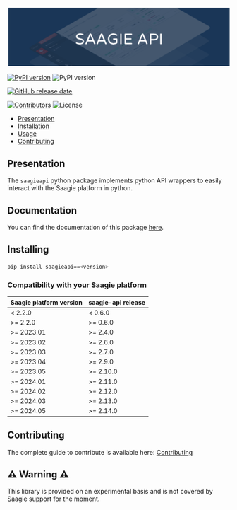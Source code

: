 ![Saagie api logo](https://github.com/saagie/api-saagie/blob/master/.github/banner.png?raw=true)

[![PyPI version](https://img.shields.io/pypi/v/saagieapi?style=for-the-badge)](https://pypi.org/project/saagieapi/)
![PyPI version](https://img.shields.io/pypi/pyversions/saagieapi?style=for-the-badge)

[![GitHub release date](https://img.shields.io/github/release-date/saagie/api-saagie?style=for-the-badge&color=blue)][releases]

[![Contributors](https://img.shields.io/github/contributors/saagie/api-saagie?style=for-the-badge&color=black)][contributors]
![License](https://img.shields.io/pypi/l/saagieapi?style=for-the-badge&color=black)

[releases]: https://github.com/saagie/api-saagie/releases

[contributors]: https://github.com/saagie/api-saagie/graphs/contributors

- [Presentation](#presentation)
- [Installation](#installing)
- [Usage](#usage)
- [Contributing](#contributing)

## Presentation

The `saagieapi` python package implements python API wrappers to easily interact with the Saagie platform in python.

## Documentation

You can find the documentation of this package [here](https://saagieapi.readthedocs.io/en/latest/).

## Installing

```bash
pip install saagieapi==<version>
```

### Compatibility with your Saagie platform

| **Saagie platform version** | **saagie-api release** |
|-----------------------------|------------------------|
| < 2.2.0                     | < 0.6.0                |
| >= 2.2.0                    | >= 0.6.0               |
| >= 2023.01                  | >= 2.4.0               |
| >= 2023.02                  | >= 2.6.0               |
| >= 2023.03                  | >= 2.7.0               |
| >= 2023.04                  | >= 2.9.0               |
| >= 2023.05                  | >= 2.10.0              |
| >= 2024.01                  | >= 2.11.0              |
| >= 2024.02                  | >= 2.12.0              |
| >= 2024.03                  | >= 2.13.0              |
| >= 2024.05                  | >= 2.14.0              |

## Contributing

The complete guide to contribute is available here:
[Contributing](https://github.com/saagie/api-saagie/blob/master/CONTRIBUTING.md)


## :warning: Warning :warning:
This library is provided on an experimental basis and is not covered by Saagie support for the moment.
